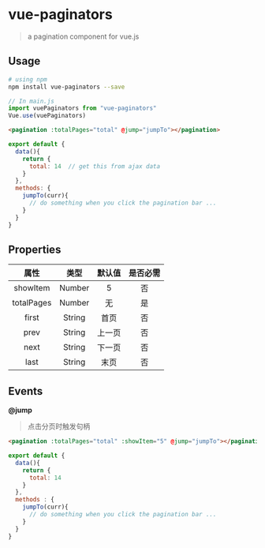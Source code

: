 # vue-paginators
> a pagination component for vue.js

## Usage
``` bash
# using npm
npm install vue-paginators --save 
```
``` js
// In main.js
import vuePaginators from "vue-paginators"
Vue.use(vuePaginators)
```

``` html
<pagination :totalPages="total" @jump="jumpTo"></pagination>
```

``` js
export default {
  data(){
    return {
      total: 14  // get this from ajax data
    }
  },
  methods: {
    jumpTo(curr){
      // do something when you click the pagination bar ...
    }
  }
}

```

## Properties

| **属性** | **类型** | **默认值** | **是否必需** |
| :-----: | :-----: | :-----: | :-----: |
|showItem|Number|5| 否 |
|totalPages|Number| 无 | 是 |
|first|String|首页|否|
|prev|String|上一页|否|
|next|String|下一页|否|
|last|String|末页|否|

## Events
**@jump**
> 点击分页时触发句柄

``` html
<pagination :totalPages="total" :showItem="5" @jump="jumpTo"></pagination>
```

``` js
export default {
  data(){
    return {
      total: 14
    }
  },
  methods : {
    jumpTo(curr){
      // do something when you click the pagination bar ...
    }
  }
}
```